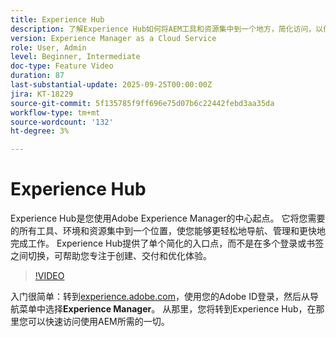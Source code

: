 ```yaml
---
title: Experience Hub
description: 了解Experience Hub如何将AEM工具和资源集中到一个地方，简化访问，以便您更快工作并提供更好的体验。
version: Experience Manager as a Cloud Service
role: User, Admin
level: Beginner, Intermediate
doc-type: Feature Video
duration: 87
last-substantial-update: 2025-09-25T00:00:00Z
jira: KT-18229
source-git-commit: 5f135785f9ff696e75d07b6c22442febd3aa35da
workflow-type: tm+mt
source-wordcount: '132'
ht-degree: 3%

---
```



# Experience Hub

Experience Hub是您使用Adobe Experience Manager的中心起点。 它将您需要的所有工具、环境和资源集中到一个位置，使您能够更轻松地导航、管理和更快地完成工作。 Experience Hub提供了单个简化的入口点，而不是在多个登录或书签之间切换，可帮助您专注于创建、交付和优化体验。

>[!VIDEO](https://video.tv.adobe.com/v/3475256/?learn=on&enablevpops&captions=chi_hans)

入门很简单：转到[experience.adobe.com](https://experience.adobe.com)，使用您的Adobe ID登录，然后从导航菜单中选择&#x200B;**Experience Manager**。 从那里，您将转到Experience Hub，在那里您可以快速访问使用AEM所需的一切。

